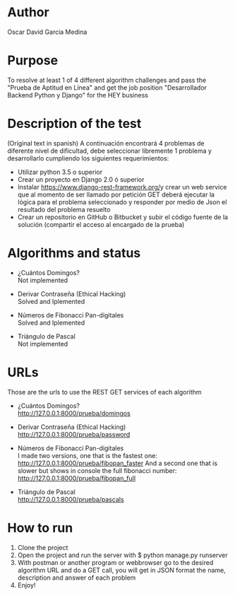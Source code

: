 # Author
Oscar David Garcia Medina

# Purpose
To resolve at least 1 of 4 different algorithm challenges and pass the "Prueba de Aptitud en Línea" and get the job position "Desarrollador Backend Python y Django" for the HEY business

# Description of the test
(Original text in spanish)
A continuación encontrará 4 problemas de diferente nivel de dificultad, debe seleccionar
libremente 1 problema y desarrollarlo cumpliendo los siguientes requerimientos:  
- Utilizar python 3.5 o superior  
- Crear un proyecto en Django 2.0 ó superior  
- Instalar ​https://www.django-rest-framework.org/​ y crear un web service que al
momento de ser llamado por petición GET deberá ejecutar la lógica para el problema
seleccionado y responder por medio de Json el resultado del problema resuelto  
- Crear un repositorio en GitHub o Bitbucket y subir el código fuente de la solución
(compartir el acceso al encargado de la prueba)

# Algorithms and status
- ¿Cuántos Domingos?  
Not implemented

- Derivar Contraseña (Ethical Hacking)  
Solved and Iplemented

- Números de Fibonacci Pan-digitales  
Solved and Iplemented

- Triángulo de Pascal  
Not implemented

# URLs
Those are the urls to use the REST GET services of each algorithm

- ¿Cuántos Domingos?  
http://127.0.0.1:8000/prueba/domingos

- Derivar Contraseña (Ethical Hacking)  
http://127.0.0.1:8000/prueba/password

- Números de Fibonacci Pan-digitales    
I made two versions, one that is the fastest one:  
http://127.0.0.1:8000/prueba/fibopan_faster
And a second one that is slower but shows in console the full fibonacci number:  
http://127.0.0.1:8000/prueba/fibopan_full

- Triángulo de Pascal  
http://127.0.0.1:8000/prueba/pascals

# How to run
1. Clone the project
2. Open the project and run the server with 
    $ python manage.py runserver
3. With postman or another program or webbrowser go to the desired algorithm URL and do a GET call, you will get in JSON format the name, description and answer of each problem
4. Enjoy!